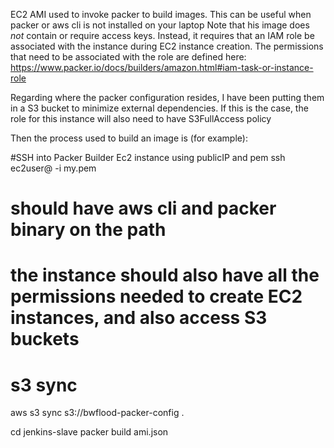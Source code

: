 EC2 AMI used to invoke packer to build images. 
This can be useful when packer or aws cli is not installed on your laptop
Note that his image does *not* contain or require access keys. Instead, it requires that an IAM role be associated with the instance during EC2 instance creation. 
The permissions that need to be associated with the role are defined here: https://www.packer.io/docs/builders/amazon.html#iam-task-or-instance-role

Regarding where the packer configuration resides, I have been putting them in a S3 bucket to minimize external dependencies.
If this is the case, the role for this instance will also need to have S3FullAccess policy

Then the process used to build an image is (for example):

#SSH into Packer Builder Ec2 instance using publicIP and pem 
ssh ec2user@<publicIP> -i my.pem

# should have aws cli and packer binary on the path
# the instance should also have all the permissions needed to create EC2 instances, and also access S3 buckets


# s3 sync <source> <dest>
aws s3 sync s3://bwflood-packer-config .

cd jenkins-slave
packer build ami.json

